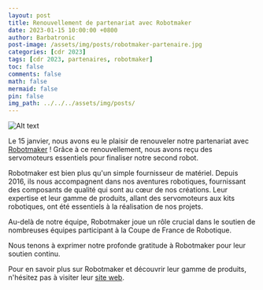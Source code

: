```yaml
---
layout: post
title: Renouvellement de partenariat avec Robotmaker
date: 2023-01-15 10:00:00 +0800
author: Barbatronic
post-image: /assets/img/posts/robotmaker-partenaire.jpg
categories: [cdr 2023]
tags: [cdr 2023, partenaires, robotmaker]
toc: false
comments: false
math: false
mermaid: false
pin: false
img_path: ../../../assets/img/posts/
---
```

![Alt text](robotmaker-partenaire.jpg)

Le 15 janvier, nous avons eu le plaisir de renouveler notre partenariat avec [Robotmaker](https://www.robotmaker.eu/) ! Grâce à ce renouvellement, nous avons reçu des servomoteurs essentiels pour finaliser notre second robot.

Robotmaker est bien plus qu'un simple fournisseur de matériel. Depuis 2016, ils nous accompagnent dans nos aventures robotiques, fournissant des composants de qualité qui sont au cœur de nos créations. Leur expertise et leur gamme de produits, allant des servomoteurs aux kits robotiques, ont été essentiels à la réalisation de nos projets.

Au-delà de notre équipe, Robotmaker joue un rôle crucial dans le soutien de nombreuses équipes participant à la Coupe de France de Robotique. 

Nous tenons à exprimer notre profonde gratitude à Robotmaker pour leur soutien continu. 

Pour en savoir plus sur Robotmaker et découvrir leur gamme de produits, n'hésitez pas à visiter leur [site web](https://www.robotmaker.eu/).
